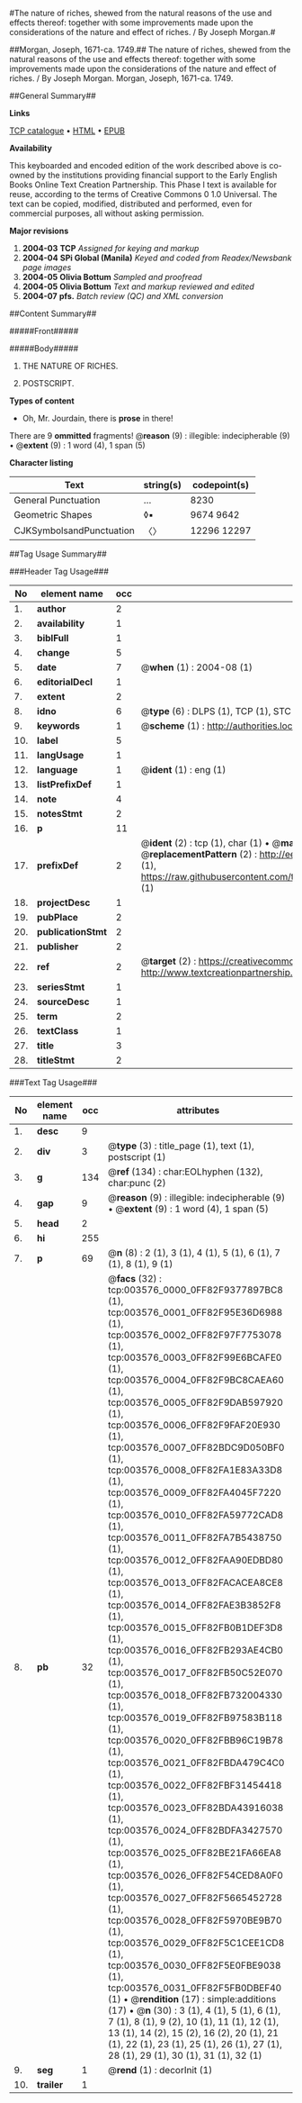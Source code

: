 #The nature of riches, shewed from the natural reasons of the use and effects thereof: together with some improvements made upon the considerations of the nature and effect of riches. / By Joseph Morgan.#

##Morgan, Joseph, 1671-ca. 1749.##
The nature of riches, shewed from the natural reasons of the use and effects thereof: together with some improvements made upon the considerations of the nature and effect of riches. / By Joseph Morgan.
Morgan, Joseph, 1671-ca. 1749.

##General Summary##

**Links**

[TCP catalogue](http://www.ota.ox.ac.uk/tcp/)  • 
[HTML](http://tei.it.ox.ac.uk/tcp/Texts-HTML/free/N02/N02986.html)  • 
[EPUB](http://tei.it.ox.ac.uk/tcp/Texts-EPUB/free/N02/N02986.epub)

**Availability**

This keyboarded and encoded edition of the
	       work described above is co-owned by the institutions
	       providing financial support to the Early English Books
	       Online Text Creation Partnership. This Phase I text is
	       available for reuse, according to the terms of Creative
	       Commons 0 1.0 Universal. The text can be copied,
	       modified, distributed and performed, even for
	       commercial purposes, all without asking permission.

**Major revisions**

1. __2004-03__ __TCP__ *Assigned for keying and markup*
1. __2004-04__ __SPi Global (Manila)__ *Keyed and coded from Readex/Newsbank page images*
1. __2004-05__ __Olivia Bottum__ *Sampled and proofread*
1. __2004-05__ __Olivia Bottum__ *Text and markup reviewed and edited*
1. __2004-07__ __pfs.__ *Batch review (QC) and XML conversion*

##Content Summary##

#####Front#####

#####Body#####

1. THE NATURE OF RICHES.

1. POSTSCRIPT.

**Types of content**

  * Oh, Mr. Jourdain, there is **prose** in there!

There are 9 **ommitted** fragments! 
 @__reason__ (9) : illegible: indecipherable (9)  •  @__extent__ (9) : 1 word (4), 1 span (5)

**Character listing**


|Text|string(s)|codepoint(s)|
|---|---|---|
|General Punctuation|…|8230|
|Geometric Shapes|◊▪|9674 9642|
|CJKSymbolsandPunctuation|〈〉|12296 12297|

##Tag Usage Summary##

###Header Tag Usage###

|No|element name|occ|attributes|
|---|---|---|---|
|1.|__author__|2||
|2.|__availability__|1||
|3.|__biblFull__|1||
|4.|__change__|5||
|5.|__date__|7| @__when__ (1) : 2004-08 (1)|
|6.|__editorialDecl__|1||
|7.|__extent__|2||
|8.|__idno__|6| @__type__ (6) : DLPS (1), TCP (1), STC (1), NOTIS (1), IMAGE-SET (1), EVANS-CITATION (1)|
|9.|__keywords__|1| @__scheme__ (1) : http://authorities.loc.gov/ (1)|
|10.|__label__|5||
|11.|__langUsage__|1||
|12.|__language__|1| @__ident__ (1) : eng (1)|
|13.|__listPrefixDef__|1||
|14.|__note__|4||
|15.|__notesStmt__|2||
|16.|__p__|11||
|17.|__prefixDef__|2| @__ident__ (2) : tcp (1), char (1)  •  @__matchPattern__ (2) : ([0-9\-]+):([0-9IVX]+) (1), (.+) (1)  •  @__replacementPattern__ (2) : http://eebo.chadwyck.com/downloadtiff?vid=$1&page=$2 (1), https://raw.githubusercontent.com/textcreationpartnership/Texts/master/tcpchars.xml#$1 (1)|
|18.|__projectDesc__|1||
|19.|__pubPlace__|2||
|20.|__publicationStmt__|2||
|21.|__publisher__|2||
|22.|__ref__|2| @__target__ (2) : https://creativecommons.org/publicdomain/zero/1.0/ (1), http://www.textcreationpartnership.org/docs/. (1)|
|23.|__seriesStmt__|1||
|24.|__sourceDesc__|1||
|25.|__term__|2||
|26.|__textClass__|1||
|27.|__title__|3||
|28.|__titleStmt__|2||


###Text Tag Usage###

|No|element name|occ|attributes|
|---|---|---|---|
|1.|__desc__|9||
|2.|__div__|3| @__type__ (3) : title_page (1), text (1), postscript (1)|
|3.|__g__|134| @__ref__ (134) : char:EOLhyphen (132), char:punc (2)|
|4.|__gap__|9| @__reason__ (9) : illegible: indecipherable (9)  •  @__extent__ (9) : 1 word (4), 1 span (5)|
|5.|__head__|2||
|6.|__hi__|255||
|7.|__p__|69| @__n__ (8) : 2 (1), 3 (1), 4 (1), 5 (1), 6 (1), 7 (1), 8 (1), 9 (1)|
|8.|__pb__|32| @__facs__ (32) : tcp:003576_0000_0FF82F9377897BC8 (1), tcp:003576_0001_0FF82F95E36D6988 (1), tcp:003576_0002_0FF82F97F7753078 (1), tcp:003576_0003_0FF82F99E6BCAFE0 (1), tcp:003576_0004_0FF82F9BC8CAEA60 (1), tcp:003576_0005_0FF82F9DAB597920 (1), tcp:003576_0006_0FF82F9FAF20E930 (1), tcp:003576_0007_0FF82BDC9D050BF0 (1), tcp:003576_0008_0FF82FA1E83A33D8 (1), tcp:003576_0009_0FF82FA4045F7220 (1), tcp:003576_0010_0FF82FA59772CAD8 (1), tcp:003576_0011_0FF82FA7B5438750 (1), tcp:003576_0012_0FF82FAA90EDBD80 (1), tcp:003576_0013_0FF82FACACEA8CE8 (1), tcp:003576_0014_0FF82FAE3B3852F8 (1), tcp:003576_0015_0FF82FB0B1DEF3D8 (1), tcp:003576_0016_0FF82FB293AE4CB0 (1), tcp:003576_0017_0FF82FB50C52E070 (1), tcp:003576_0018_0FF82FB732004330 (1), tcp:003576_0019_0FF82FB97583B118 (1), tcp:003576_0020_0FF82FBB96C19B78 (1), tcp:003576_0021_0FF82FBDA479C4C0 (1), tcp:003576_0022_0FF82FBF31454418 (1), tcp:003576_0023_0FF82BDA43916038 (1), tcp:003576_0024_0FF82BDFA3427570 (1), tcp:003576_0025_0FF82BE21FA66EA8 (1), tcp:003576_0026_0FF82F54CED8A0F0 (1), tcp:003576_0027_0FF82F5665452728 (1), tcp:003576_0028_0FF82F5970BE9B70 (1), tcp:003576_0029_0FF82F5C1CEE1CD8 (1), tcp:003576_0030_0FF82F5E0FBE9038 (1), tcp:003576_0031_0FF82F5FB0DBEF40 (1)  •  @__rendition__ (17) : simple:additions (17)  •  @__n__ (30) : 3 (1), 4 (1), 5 (1), 6 (1), 7 (1), 8 (1), 9 (2), 10 (1), 11 (1), 12 (1), 13 (1), 14 (2), 15 (2), 16 (2), 20 (1), 21 (1), 22 (1), 23 (1), 25 (1), 26 (1), 27 (1), 28 (1), 29 (1), 30 (1), 31 (1), 32 (1)|
|9.|__seg__|1| @__rend__ (1) : decorInit (1)|
|10.|__trailer__|1||
